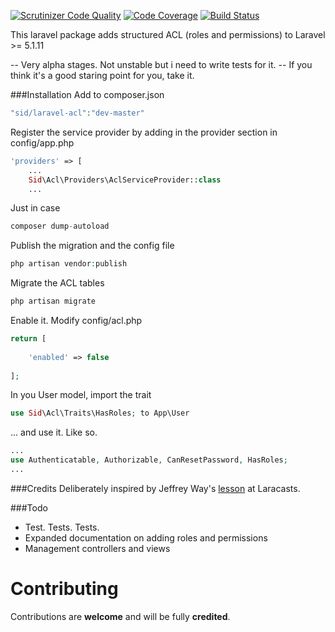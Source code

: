 
[![Scrutinizer Code Quality](https://scrutinizer-ci.com/g/sidis405/laravel-acl/badges/quality-score.png?b=master)](https://scrutinizer-ci.com/g/sidis405/laravel-acl/?branch=master) [![Code Coverage](https://scrutinizer-ci.com/g/sidis405/laravel-acl/badges/coverage.png?b=master)](https://scrutinizer-ci.com/g/sidis405/laravel-acl/?branch=master) [![Build Status](https://scrutinizer-ci.com/g/sidis405/laravel-acl/badges/build.png?b=master)](https://scrutinizer-ci.com/g/sidis405/laravel-acl/build-status/master)

This laravel package adds structured ACL (roles and permissions) to Laravel >= 5.1.11

-- Very alpha stages. Not unstable but i need to write tests for it.
-- If you think it's a good staring point for you, take it.


###Installation
Add to composer.json 

```php
"sid/laravel-acl":"dev-master" 
```

Register the service provider by adding in the provider section in config/app.php

```php
'providers' => [
    ...
    Sid\Acl\Providers\AclServiceProvider::class
    ...
```

Just in case

```php
composer dump-autoload
```

Publish the migration and the config file

```php
php artisan vendor:publish
```

Migrate the ACL tables

```php
php artisan migrate
```

Enable it. Modify config/acl.php

```php
return [
    
    'enabled' => false
    
];
```

In you User model, import the trait

```php
use Sid\Acl\Traits\HasRoles; to App\User
```

... and use it. Like so.

```php
...
use Authenticatable, Authorizable, CanResetPassword, HasRoles;
...
```


###Credits
Deliberately inspired by Jeffrey Way's [lesson](https://laracasts.com/series/whats-new-in-laravel-5-1/episodes/16) at Laracasts.

###Todo
- Test. Tests. Tests.
- Expanded documentation on adding roles and permissions
- Management controllers and views

# Contributing

Contributions are **welcome** and will be fully **credited**.
